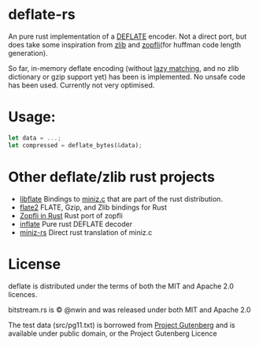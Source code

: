 # deflate-rs
An pure rust implementation of a [DEFLATE](http://www.gzip.org/zlib/rfc-deflate.html) encoder. Not a direct port, but does take some inspiration from [zlib](http://www.zlib.net/) and [zopfli](https://github.com/google/zopfli)(for huffman code length generation).

So far, in-memory deflate encoding (without [lazy matching](http://www.gzip.org/zlib/rfc-deflate.html#algorithm), and no zlib dictionary or gzip support yet) has been is implemented. No unsafe code has been used. Currently not very optimised.
# Usage:
```rust
let data = ...;
let compressed = deflate_bytes(&data);
```
# Other deflate/zlib rust projects
* [libflate](https://github.com/rust-lang/rust/tree/master/src/libflate) Bindings to [miniz.c](https://github.com/richgel999/miniz) that are part of the rust distribution.
* [flate2](http://alexcrichton.com/flate2-rs/flate2/index.html) FLATE, Gzip, and Zlib bindings for Rust
* [Zopfli in Rust](https://github.com/carols10cents/zopfli) Rust port of zopfli
* [inflate](https://github.com/PistonDevelopers/inflate) Pure rust DEFLATE decoder
* [miniz-rs](https://github.com/alexchandel/miniz-rs) Direct rust translation of miniz.c

# License
deflate is distributed under the terms of both the MIT and Apache 2.0 licences.

bitstream.rs is © @nwin and was released under both MIT and Apache 2.0

The test data (src/pg11.txt) is borrowed from [Project Gutenberg](https://www.gutenberg.org/ebooks/11) and is available under public domain, or the Project Gutenberg Licence
